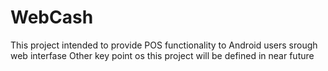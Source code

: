 WebCash
=======
This project intended to provide POS functionality to Android users srough web interfase
Other key point os this project will be defined in near future